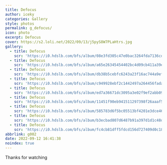 ```yaml
---
title: Defocus
author: iceky
categories: Gallery
style: photos
permalink: g_defocus/
icon: photo
excerpt: Defocus
cover: https://s2.loli.net/2022/09/13/j5pyS8W7PLaHtrs.jpg
gallery:
  - title: Defocus
    scr: 'https://i0.hdslb.com/bfs/album/08e3fd305c47e0bac3264fda7136cdac481196c4.jpg'
  - title: Defocus    
    scr: 'https://i0.hdslb.com/bfs/album/a65e26345454402bc4d09cb411a39e2e6b67de34.jpg'
  - title: Defocus    
    scr: 'https://i0.hdslb.com/bfs/album/db38b5cebfc6243a23f16ac744a9ef441781bbfe.jpg'
  - title: Defocus   
    scr: 'https://i0.hdslb.com/bfs/album/c949928ebf2c1442497a264456fadab247c0c340.jpg'
  - title: Defocus   
    scr: 'https://i0.hdslb.com/bfs/album/ed7a36671dc3095a3e02f9ef2abb0963273d7a06.jpg'
  - title: Defocus   
    scr: 'https://i0.hdslb.com/bfs/album/11451f90eb941511297398f26aaaf51dcbef1b98.jpg'
  - title: Defocus   
    scr: 'https://i0.hdslb.com/bfs/album/585783d6f5bc05513bf4201e3dce46ddfa9ca0b4.jpg'
  - title: Defocus   
    scr: 'https://i0.hdslb.com/bfs/album/b3ecbad807d6487b91a397d1d1c48d81c4d228a9.jpg'
  - title: Defocus   
    scr: 'https://i0.hdslb.com/bfs/album/fc4cb81dff5fdcd156d727409d0c18f1797d1fbc.jpg'
abbrlink: g002
date: 2022-09-12 16:41:38
noindex: true
---
```

Thanks for watching